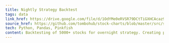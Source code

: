 ```yaml
---
title: Nightly Strategy Backtest
tags: data
link_href: https://drive.google.com/file/d/1OdYMe0eRVSR79DCtTiGXHCAcaz91Jdyj/view?usp=sharing
source_href: https://github.com/tombohub/stock-charts/blob/master/src/scripts/nightly_backtest.py
tech: Python, Pandas, Pinkfish
content: Backtesting of 5000+ stocks for overnight strategy. Creating plots comparing it to benchmarks
---
```

